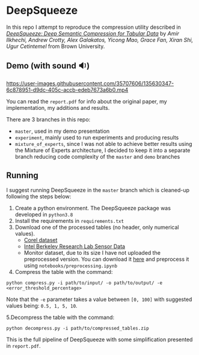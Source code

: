 # DeepSqueeze

In this repo I attempt to reproduce the compression utility described in *[DeepSqueeze: Deep Semantic Compression for
Tabular Data](https://cs.brown.edu/people/acrotty/pubs/3318464.3389734.pdf)* by *Amir Ilkhechi, Andrew Crotty,
 Alex Galakatos, Yicong Mao, Grace Fan, Xiran Shi, Ugur Cetintemel* from Brown University.
 
 ## Demo (with sound :sound:)
 

https://user-images.githubusercontent.com/35707606/135630347-6c878951-d9dc-405c-accb-edeb7673a6b0.mp4


 You can read the `report.pdf` for info about the original paper, my implementation, my additions and
 results.
 
 There are 3 branches in this repo:
 * `master`, used in my demo presentation
 * `experiment`, mainly used to run experiments and producing results
 * `mixture_of_experts`, since I was not able to achieve better results using 
 the Mixture of Experts architecture, I decided to keep it into a separate branch 
 reducing code complexity of the `master` and `demo` branches
 

 ## Running
 
 I suggest running DeepSqueeze in the `master` branch which is cleaned-up following 
 the steps below:
 
 1. Create a python environment. The DeepSqueeze package was developed in `python3.8`
 2. Install the requirements in `requirements.txt`
 3. Download one of the processed tables (no header, only numerical values).
    * [Corel dataset](https://drive.google.com/file/d/1qz8qI56SDfJp-JuG750aYuYyAddi63_7/view?usp=sharing)
    * [Intel Berkeley Research Lab Sensor Data](https://drive.google.com/file/d/1JRDxmHpxT_2IpvWugBxmXKEev7xRmo2E/view?usp=sharing)
    * Monitor dataset, due to its size I have not uploaded the preprocessed version.
    You can download it [here](http://cs.brown.edu/people/acrotty/mgbench/bench1.tar.gz) and preprocess 
    it using `notebooks/preprocessing.ipynb`
 4. Compress the table with the command: 
 
 `python compress.py -i path/to/input/ -o path/to/output/ -e <error_threshold_percentage>`
 
 Note that the `-e` parameter takes a value between `[0, 100]` with suggested values being:
 `0.5, 1, 5, 10`.
 
 5.Decompress the table with the command:
 
 `python decompress.py -i path/to/compressed_tables.zip`
 
 This is the full pipeline of DeepSqueeze with some simplification 
 presented in `report.pdf`.
  
